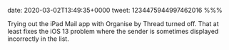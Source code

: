 date: 2020-03-02T13:49:35+0000
tweet: 1234475944997462016
%%%

Trying out the iPad Mail app with Organise by Thread turned off. That at least fixes the iOS 13 problem where the sender is sometimes displayed incorrectly in the list.
